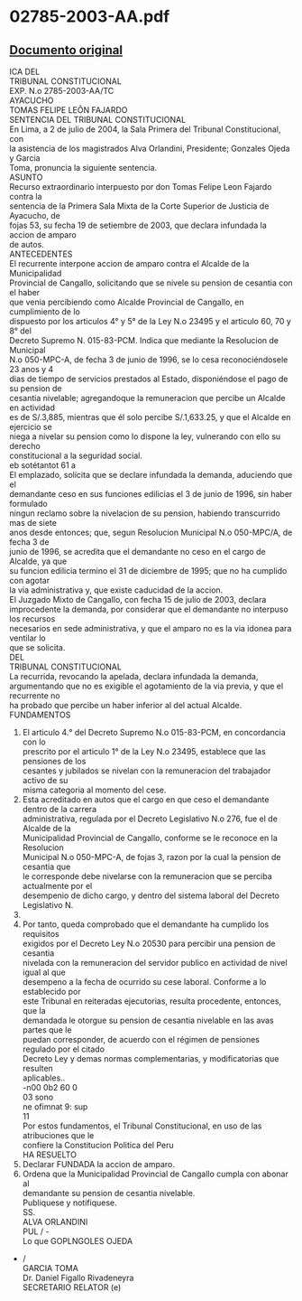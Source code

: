 
02785-2003-AA.pdf
=================
  
[Documento original](https://tc.gob.pe/jurisprudencia/2004/02785-2003-AA.pdf)  
---  
ICA DEL  
TRIBUNAL CONSTITUCIONAL  
EXP. N.o 2785-2003-AA/TC  
AYACUCHO  
TOMAS FELIPE LEÔN FAJARDO  
SENTENCIA DEL TRIBUNAL CONSTITUCIONAL  
En Lima, a 2 de julio de 2004, la Sala Primera del Tribunal Constitucional, con  
la asistencia de los magistrados Alva Orlandini, Presidente; Gonzales Ojeda y Garcia  
Toma, pronuncia la siguiente sentencia.  
ASUNTO  
Recurso extraordinario interpuesto por don Tomas Felipe Leon Fajardo contra la  
sentencia de la Primera Sala Mixta de la Corte Superior de Justicia de Ayacucho, de  
fojas 53, su fecha 19 de setiembre de 2003, que declara infundada la accion de amparo  
de autos.  
ANTECEDENTES  
El recurrente interpone accion de amparo contra el Alcalde de la Municipalidad  
Provincial de Cangallo, solicitando que se nivele su pension de cesantia con el haber  
que venia percibiendo como Alcalde Provincial de Cangallo, en cumplimiento de lo  
dispuesto por los articulos 4° y 5° de la Ley N.o 23495 y el articulo 60, 70 y 8° del  
Decreto Supremo N. 015-83-PCM. Indica que mediante la Resolucion de Municipal  
N.o 050-MPC-A, de fecha 3 de junio de 1996, se lo cesa reconociéndosele 23 anos y 4  
dias de tiempo de servicios prestados al Estado, disponiéndose el pago de su pension de  
cesantia nivelable; agregandoque la remuneracion que percibe un Alcalde en actividad  
es de S/.3,885, mientras que él solo percibe S/.1,633.25, y que el Alcalde en ejercicio se  
niega a nivelar su pension como lo dispone la ley, vulnerando con ello su derecho  
constitucional a la seguridad social.  
eb sotétantot 61 a  
El emplazado, solicita que se declare infundada la demanda, aduciendo que el  
demandante ceso en sus funciones edilicias el 3 de junio de 1996, sin haber formulado  
ningun reclamo sobre la nivelacion de su pension, habiendo transcurrido mas de siete  
anos desde entonces; que, segun Resolucion Municipal N.o 050-MPC/A, de fecha 3 de  
junio de 1996, se acredita que el demandante no ceso en el cargo de Alcalde, ya que  
su funcion edilicia termino el 31 de diciembre de 1995; que no ha cumplido con agotar  
la via administrativa y, que existe caducidad de la accion.  
El Juzgado Mixto de Cangallo, con fecha 15 de julio de 2003, declara  
improcedente la demanda, por considerar que el demandante no interpuso los recursos  
necesarios en sede administrativa, y que el amparo no es la via idonea para ventilar lo  
que se solicita.  
DEL  
TRIBUNAL CONSTITUCIONAL  
La recurrida, revocando la apelada, declara infundada la demanda,  
argumentando que no es exigible el agotamiento de la via previa, y que el recurrente no  
ha probado que percibe un haber inferior al del actual Alcalde.  
FUNDAMENTOS  
1. El articulo 4.° del Decreto Supremo N.o 015-83-PCM, en concordancia con lo  
prescrito por el articulo 1° de la Ley N.o 23495, establece que las pensiones de los  
cesantes y jubilados se nivelan con la remuneracion del trabajador activo de su  
misma categoria al momento del cese.  
2. Esta acreditado en autos que el cargo en que ceso el demandante dentro de la carrera  
administrativa, regulada por el Decreto Legislativo N.o 276, fue el de Alcalde de la  
Municipalidad Provincial de Cangallo, conforme se le reconoce en la Resolucion  
Municipal N.o 050-MPC-A, de fojas 3, razon por la cual la pension de cesantia que  
le corresponde debe nivelarse con la remuneracion que se perciba actualmente por el  
desempenio de dicho cargo, y dentro del sistema laboral del Decreto Legislativo N.  
276.  
3. Por tanto, queda comprobado que el demandante ha cumplido los requisitos  
exigidos por el Decreto Ley N.o 20530 para percibir una pension de cesantia  
nivelada con la remuneracion del servidor publico en actividad de nivel igual al que  
desempeno a la fecha de ocurrido su cese laboral. Conforme a lo establecido por  
este Tribunal en reiteradas ejecutorias, resulta procedente, entonces, que la  
demandada le otorgue su pension de cesantia nivelable en las avas partes que le  
puedan corresponder, de acuerdo con el régimen de pensiones regulado por el citado  
Decreto Ley y demas normas complementarias, y modificatorias que resulten  
aplicables..  
-n00 0b2 60 0  
03 sono  
ne ofimnat 9: sup  
11  
Por estos fundamentos, el Tribunal Constitucional, en uso de las atribuciones que le  
confiere la Constitucion Politica del Peru  
HA RESUELTO  
1. Declarar FUNDADA la accion de amparo.  
2. Ordena que la Municipalidad Provincial de Cangallo cumpla con abonar al  
demandante su pension de cesantia nivelable.  
Publiquese y notifiquese.  
SS.  
ALVA ORLANDINI  
PUL / -  
Lo que GOPLNGOLES OJEDA  
- /  
GARCIA TOMA  
Dr. Daniel Figallo Rivadeneyra  
SECRETARIO RELATOR (e)